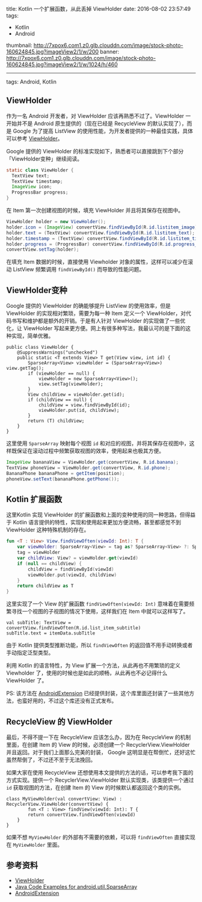 title: Kotlin 一个扩展函数，从此丢掉 ViewHolder
date: 2016-08-02 23:57:49
tags: 
- Kotlin
- Android
  
thumbnail: http://7xpox6.com1.z0.glb.clouddn.com/image/stock-photo-160624845.jpg?imageView2/1/w/200
banner: http://7xpox6.com1.z0.glb.clouddn.com/image/stock-photo-160624845.jpg?imageView2/1/w/1024/h/460 

---


tags: Android, Kotlin


## ViewHolder

作为一名 Android 开发者，对 ViewHolder 应该再熟悉不过了。ViewHolder 一开始并不是 Android 原生提供的（现在已经是 RecycleView 的默认实现了），而是 Google 为了提高 ListView 的使用性能，为开发者提供的一种最佳实践，具体可以参考 [ViewHolder](https://developer.android.com/training/improving-layouts/smooth-scrolling.html#ViewHolder)。

<!-- more -->

Google 提供的 ViewHolder 的标准实现如下，熟悉者可以直接跳到下个部分「ViewHolder变种」继续阅读。

```java
static class ViewHolder {
  TextView text;
  TextView timestamp;
  ImageView icon;
  ProgressBar progress;
}
```

在 Item 第一次创建视图的时候，填充 ViewHolder 并且将其保存在视图中。

```java
ViewHolder holder = new ViewHolder();
holder.icon = (ImageView) convertView.findViewById(R.id.listitem_image);
holder.text = (TextView) convertView.findViewById(R.id.listitem_text);
holder.timestamp = (TextView) convertView.findViewById(R.id.listitem_timestamp);
holder.progress = (ProgressBar) convertView.findViewById(R.id.progress_spinner);
convertView.setTag(holder);
```

在填充 Item 数据的时候，直接使用 Viewholder 对象的属性，这样可以减少在滚动 ListView 频繁调用 `findViewById()` 而导致的性能问题。

## ViewHolder变种

Google 提供的 ViewHolder 的确能够提升 ListView 的使用效率，但是 ViewHolder 的实现相对繁琐，需要为每一种 Item 定义一个 ViewHolder，对代码书写和维护都是额外的开销。于是有人针对 ViewHolder 的实现做了一些优化，让 ViewHolder 写起来更方便。网上有很多种写法，我最认可的是下面的这种实现，简单优雅。

```
public class ViewHolder {    
    @SuppressWarnings("unchecked")  
    public static <T extends View> T get(View view, int id) {  
        SparseArray<View> viewHolder = (SparseArray<View>) view.getTag();  
        if (viewHolder == null) {  
            viewHolder = new SparseArray<View>();  
            view.setTag(viewHolder);  
        }  
        View childView = viewHolder.get(id);  
        if (childView == null) {  
            childView = view.findViewById(id);  
            viewHolder.put(id, childView);  
        }  
        return (T) childView;  
    }  
}  
```

这里使用 `SparseArray` 映射每个视图 `id` 和对应的视图，并将其保存在视图中，这样既保证在滚动过程中频繁获取视图的效率，使用起来也极其方便。

```java
ImageView bananaView = ViewHolder.get(convertView, R.id.banana);  
TextView phoneView = ViewHolder.get(convertView, R.id.phone);  
BananaPhone bananaPhone = getItem(position);  
phoneView.setText(bananaPhone.getPhone());
```

## Kotlin 扩展函数

这里Kotlin 实现 ViewHolder 的扩展函数和上面的变种使用的同一种思路，但得益于 Kotlin 语言提供的特性，实现和使用起来更加方便流畅，甚至都感觉不到 ViewHolder 这种特殊机制的存在。

```kotlin
fun <T : View> View.findViewOften(viewId: Int): T {
    var viewHolder: SparseArray<View> = tag as? SparseArray<View> ?: SparseArray()
    tag = viewHolder
    var childView: View? = viewHolder.get(viewId)
    if (null == childView) {
        childView = findViewById(viewId)
        viewHolder.put(viewId, childView)
    }
    return childView as T
}
```

这里实现了一个 View 的扩展函数 `findViewOften(viewId: Int)` 意味着在需要频繁寻找一个视图的子视图的情况下使用，这样我们在 Item 中就可以这样写了。

```
val subTitle: TextView = convertView.findViewOften(R.id.list_item_subtitle)
subTitle.text = itemData.subTitle
```

由于 Kotlin 提供类型推断功能，所以 `findViewOften` 的返回值不用手动转换或者手动指定泛型类型。

利用 Kotlin 的语言特性，为 View 扩展一个方法，从此再也不用繁琐的定义 Viewholder 了，使用的时候也是如此的顺畅，从此再也不必记得什么 ViewHolder 了。

PS: 该方法在 [AndroidExtension](https://github.com/KotlinThree/AndroidExtension) 已经提供封装，这个库里面还封装了一些其他方法，也蛮好用的，不过这个库还没有正式发布。

## RecycleView 的 ViewHolder

最后，不得不提一下在 RecycleView 应该怎么办，因为在 RecycleView 的机制里面，在创建 Item 的 View 的时候，必须创建一个 RecyclerView.ViewHolder 并且返回。对于我们上面那么完美的封装， Google 这明显是在帮倒忙，还好这忙虽然帮倒了，不过还不至于无法挽回。

如果大家在使用 RecycleView 还想使用本文提供的方法的话，可以参考我下面的方式实现。提供一个 RecyclerView.ViewHolder 默认实现类，该类提供一个通过 `id` 获取视图的方法，在创建 Item 的 View 的时候默认都返回这个类的实例。

```
class MyViewHolder(val convertView: View) : RecyclerView.ViewHolder(convertView) {
    	fun <T : View> findView(viewId: Int): T {
        return convertView.findViewOften(viewId)
    }
}	
```

如果不想 `MyViewHolder` 的外部有不需要的依赖，可以将 `findViewOften` 直接实现在 `MyViewHolder` 里面。

## 参考资料

- [ViewHolder](https://developer.android.com/training/improving-layouts/smooth-scrolling.html#ViewHolder)
- [Java Code Examples for android.util.SparseArray](http://www.programcreek.com/java-api-examples/android.util.SparseArray)
- [AndroidExtension](https://github.com/KotlinThree/AndroidExtension)
